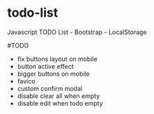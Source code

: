 # todo-list

Javascript TODO List - Bootstrap - LocalStorage

#TODO

- fix buttons layout on mobile
- button active effect
- bigger buttons on mobile
- favico
- custom confirm modal
- disable clear all when empty
- disable edit when todo empty
